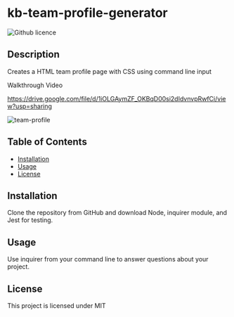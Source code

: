 # kb-team-profile-generator

![Github licence](http://img.shields.io/badge/license-MIT-blue.svg)

## Description 

Creates a HTML team profile page with CSS using command line input

Walkthrough Video

https://drive.google.com/file/d/1iOLGAymZF_OKBqD00si2dIdvnvpRwfCi/view?usp=sharing

![team-profile](https://user-images.githubusercontent.com/79028196/119305612-33df8d80-bc26-11eb-84b2-3bff1a331393.png)

 
## Table of Contents

* [Installation](#installation)
* [Usage](#usage)
* [License](#license)

## Installation 

Clone the repository from GitHub and download Node, inquirer module, and Jest for testing. 

## Usage 

Use inquirer from your command line to answer questions about your project.

## License 

This project is licensed under MIT
